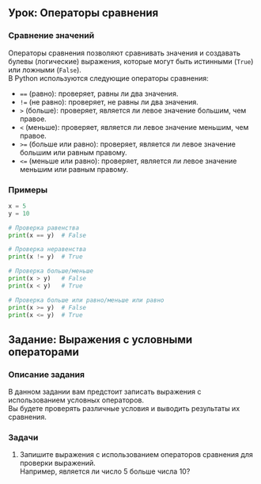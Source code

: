 ## Урок: Операторы сравнения

### Сравнение значений

Операторы сравнения позволяют сравнивать значения и создавать булевы (логические) выражения, которые могут быть истинными (`True`) или ложными (`False`).  
В Python используются следующие операторы сравнения:
- `==` (равно): проверяет, равны ли два значения.
- `!=` (не равно): проверяет, не равны ли два значения.
- `>` (больше): проверяет, является ли левое значение большим, чем правое.
- `<` (меньше): проверяет, является ли левое значение меньшим, чем правое.
- `>=` (больше или равно): проверяет, является ли левое значение большим или равным правому.
- `<=` (меньше или равно): проверяет, является ли левое значение меньшим или равным правому.

### Примеры

```python
x = 5
y = 10

# Проверка равенства
print(x == y)  # False

# Проверка неравенства
print(x != y)  # True

# Проверка больше/меньше
print(x > y)   # False
print(x < y)   # True

# Проверка больше или равно/меньше или равно
print(x >= y)  # False
print(x <= y)  # True
```

## Задание: Выражения с условными операторами

### Описание задания
В данном задании вам предстоит записать выражения с использованием условных операторов.  
Вы будете проверять различные условия и выводить результаты их сравнения.

### Задачи
1. Запишите выражения с использованием операторов сравнения для проверки выражений.  
   Например, является ли число 5 больше числа 10?
